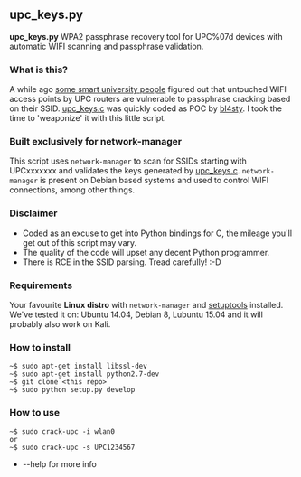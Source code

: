 ## upc_keys.py ##

**upc_keys.py** WPA2 passphrase recovery tool for UPC%07d devices with automatic WIFI scanning and passphrase validation.

### What is this? ###

A while ago [some smart university people](https://www.usenix.org/system/files/conference/woot15/woot15-paper-lorente.pdf) figured out that untouched WIFI access points by UPC routers are vulnerable to passphrase cracking based on their SSID. [upc_keys.c](https://haxx.in/upc_keys.c) was quickly coded as POC by [bl4sty](https://twitter.com/bl4sty). I took the time to 'weaponize' it with this little script.

### Built exclusively for network-manager ###

This script uses `network-manager` to scan for SSIDs starting with UPCxxxxxxx and validates the keys generated by [upc_keys.c](https://haxx.in/upc_keys.c). `network-manager` is present on Debian based systems and used to control WIFI connections, among other things.

### Disclaimer ###

- Coded as an excuse to get into Python bindings for C, the mileage you'll get out of this script may vary. 
- The quality of the code will upset any decent Python programmer.
- There is RCE in the SSID parsing. Tread carefully! :-D

### Requirements ###
Your favourite **Linux distro** with `network-manager` and [setuptools](https://pypi.python.org/pypi/setuptools) installed. We've tested it on: Ubuntu 14.04, Debian 8, Lubuntu 15.04 and it will probably also work on Kali.


### How to install ###

```
~$ sudo apt-get install libssl-dev
~$ sudo apt-get install python2.7-dev
~$ git clone <this repo>
~$ sudo python setup.py develop
```

### How to use ###

```
~$ sudo crack-upc -i wlan0 
or
~$ sudo crack-upc -s UPC1234567
```
- --help for more info


